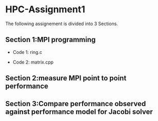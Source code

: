 # HPC-Assignment1
The following assignement is divided into 3 Sections.
## Section 1:MPI programming
 - Code 1: ring.c
  
 - Code 2: matrix.cpp
  
## Section 2:measure MPI point to point performance
## Section 3:Compare performance observed against performance model for Jacobi solver
